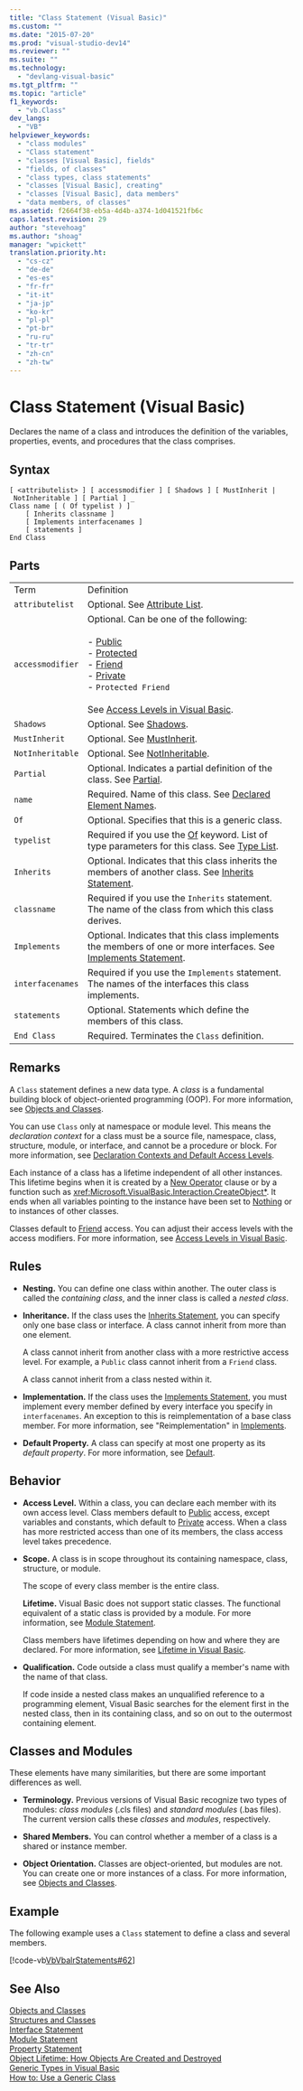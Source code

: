 ```yaml
---
title: "Class Statement (Visual Basic)"
ms.custom: ""
ms.date: "2015-07-20"
ms.prod: "visual-studio-dev14"
ms.reviewer: ""
ms.suite: ""
ms.technology: 
  - "devlang-visual-basic"
ms.tgt_pltfrm: ""
ms.topic: "article"
f1_keywords: 
  - "vb.Class"
dev_langs: 
  - "VB"
helpviewer_keywords: 
  - "class modules"
  - "Class statement"
  - "classes [Visual Basic], fields"
  - "fields, of classes"
  - "class types, class statements"
  - "classes [Visual Basic], creating"
  - "classes [Visual Basic], data members"
  - "data members, of classes"
ms.assetid: f2664f38-eb5a-4d4b-a374-1d041521fb6c
caps.latest.revision: 29
author: "stevehoag"
ms.author: "shoag"
manager: "wpickett"
translation.priority.ht: 
  - "cs-cz"
  - "de-de"
  - "es-es"
  - "fr-fr"
  - "it-it"
  - "ja-jp"
  - "ko-kr"
  - "pl-pl"
  - "pt-br"
  - "ru-ru"
  - "tr-tr"
  - "zh-cn"
  - "zh-tw"
---
```

# Class Statement (Visual Basic)
Declares the name of a class and introduces the definition of the variables, properties, events, and procedures that the class comprises.  
  
## Syntax  
  
```  
[ <attributelist> ] [ accessmodifier ] [ Shadows ] [ MustInherit | NotInheritable ] [ Partial ] _  
Class name [ ( Of typelist ) ]  
    [ Inherits classname ]  
    [ Implements interfacenames ]  
    [ statements ]  
End Class  
```  
  
## Parts  
  
|||  
|-|-|  
|Term|Definition|  
|`attributelist`|Optional. See [Attribute List](../../../visual-basic\language-reference\statements/attribute-list.md).|  
|`accessmodifier`|Optional. Can be one of the following:<br /><br /> -   [Public](../../../visual-basic\language-reference\modifiers/public.md)<br />-   [Protected](../../../visual-basic\language-reference\modifiers/protected.md)<br />-   [Friend](../../../visual-basic\language-reference\modifiers/friend.md)<br />-   [Private](../../../visual-basic\language-reference\modifiers/private.md)<br />-   `Protected Friend`<br /><br /> See [Access Levels in Visual Basic](../../../visual-basic\programming-guide\language-features\declared-elements/access-levels.md).|  
|`Shadows`|Optional. See [Shadows](../../../visual-basic\language-reference\modifiers/shadows.md).|  
|`MustInherit`|Optional. See [MustInherit](../../../visual-basic\language-reference\modifiers/mustinherit.md).|  
|`NotInheritable`|Optional. See [NotInheritable](../../../visual-basic\language-reference\modifiers/notinheritable.md).|  
|`Partial`|Optional. Indicates a partial definition of the class. See [Partial](../../../visual-basic\language-reference\modifiers/partial.md).|  
|`name`|Required. Name of this class. See [Declared Element Names](../../../visual-basic\programming-guide\language-features\declared-elements/declared-element-names.md).|  
|`Of`|Optional. Specifies that this is a generic class.|  
|`typelist`|Required if you use the [Of](../../../visual-basic\language-reference\statements/of-clause.md) keyword. List of type parameters for this class. See [Type List](../../../visual-basic\language-reference\statements/type-list.md).|  
|`Inherits`|Optional. Indicates that this class inherits the members of another class. See [Inherits Statement](../../../visual-basic\language-reference\statements/inherits-statement.md).|  
|`classname`|Required if you use the `Inherits` statement. The name of the class from which this class derives.|  
|`Implements`|Optional. Indicates that this class implements the members of one or more interfaces. See [Implements Statement](../../../visual-basic\language-reference\statements/implements-statement.md).|  
|`interfacenames`|Required if you use the `Implements` statement. The names of the interfaces this class implements.|  
|`statements`|Optional. Statements which define the members of this class.|  
|`End Class`|Required. Terminates the `Class` definition.|  
  
## Remarks  
 A `Class` statement defines a new data type. A *class* is a fundamental building block of object-oriented programming (OOP). For more information, see [Objects and Classes](../../../visual-basic\programming-guide\language-features\objects-and-classes/index.md).  
  
 You can use `Class` only at namespace or module level. This means the *declaration context* for a class must be a source file, namespace, class, structure, module, or interface, and cannot be a procedure or block. For more information, see [Declaration Contexts and Default Access Levels](../../../visual-basic\language-reference\statements/declaration-contexts-and-default-access-levels.md).  
  
 Each instance of a class has a lifetime independent of all other instances. This lifetime begins when it is created by a [New Operator](../../../visual-basic\language-reference\operators/new-operator.md) clause or by a function such as <xref:Microsoft.VisualBasic.Interaction.CreateObject*>. It ends when all variables pointing to the instance have been set to [Nothing](../../../visual-basic\language-reference/nothing.md) or to instances of other classes.  
  
 Classes default to [Friend](../../../visual-basic\language-reference\modifiers/friend.md) access. You can adjust their access levels with the access modifiers. For more information, see [Access Levels in Visual Basic](../../../visual-basic\programming-guide\language-features\declared-elements/access-levels.md).  
  
## Rules  
  
-   **Nesting.** You can define one class within another. The outer class is called the *containing class*, and the inner class is called a *nested class*.  
  
-   **Inheritance.** If the class uses the [Inherits Statement](../../../visual-basic\language-reference\statements/inherits-statement.md), you can specify only one base class or interface. A class cannot inherit from more than one element.  
  
     A class cannot inherit from another class with a more restrictive access level. For example, a `Public` class cannot inherit from a `Friend` class.  
  
     A class cannot inherit from a class nested within it.  
  
-   **Implementation.** If the class uses the [Implements Statement](../../../visual-basic\language-reference\statements/implements-statement.md), you must implement every member defined by every interface you specify in `interfacenames`. An exception to this is reimplementation of a base class member. For more information, see "Reimplementation" in [Implements](../../../visual-basic\language-reference\statements/implements-clause.md).  
  
-   **Default Property.** A class can specify at most one property as its *default property*. For more information, see [Default](../../../visual-basic\language-reference\modifiers/default.md).  
  
## Behavior  
  
-   **Access Level.** Within a class, you can declare each member with its own access level. Class members default to [Public](../../../visual-basic\language-reference\modifiers/public.md) access, except variables and constants, which default to [Private](../../../visual-basic\language-reference\modifiers/private.md) access. When a class has more restricted access than one of its members, the class access level takes precedence.  
  
-   **Scope.** A class is in scope throughout its containing namespace, class, structure, or module.  
  
     The scope of every class member is the entire class.  
  
     **Lifetime.** Visual Basic does not support static classes. The functional equivalent of a static class is provided by a module. For more information, see [Module Statement](../../../visual-basic\language-reference\statements/module-statement.md).  
  
     Class members have lifetimes depending on how and where they are declared. For more information, see [Lifetime in Visual Basic](../../../visual-basic\programming-guide\language-features\declared-elements/lifetime.md).  
  
-   **Qualification.** Code outside a class must qualify a member's name with the name of that class.  
  
     If code inside a nested class makes an unqualified reference to a programming element, Visual Basic searches for the element first in the nested class, then in its containing class, and so on out to the outermost containing element.  
  
## Classes and Modules  
 These elements have many similarities, but there are some important differences as well.  
  
-   **Terminology.** Previous versions of Visual Basic recognize two types of modules: *class modules* (.cls files) and *standard modules* (.bas files). The current version calls these *classes* and *modules*, respectively.  
  
-   **Shared Members.** You can control whether a member of a class is a shared or instance member.  
  
-   **Object Orientation.** Classes are object-oriented, but modules are not. You can create one or more instances of a class. For more information, see [Objects and Classes](../../../visual-basic\programming-guide\language-features\objects-and-classes/index.md).  
  
## Example  
 The following example uses a `Class` statement to define a class and several members.  
  
 [!code-vb[VbVbalrStatements#62](../../../visual-basic\language-reference\error-messages/codesnippet/VisualBasic/class-statement_1.vb)]  
  
## See Also  
 [Objects and Classes](../../../visual-basic\programming-guide\language-features\objects-and-classes/index.md)   
 [Structures and Classes](../../../visual-basic\programming-guide\language-features\data-types/structures-and-classes.md)   
 [Interface Statement](../../../visual-basic\language-reference\statements/interface-statement.md)   
 [Module Statement](../../../visual-basic\language-reference\statements/module-statement.md)   
 [Property Statement](../../../visual-basic\language-reference\statements/property-statement.md)   
 [Object Lifetime: How Objects Are Created and Destroyed](../../../visual-basic\programming-guide\language-features\objects-and-classes/object-lifetime-how-objects-are-created-and-destroyed.md)   
 [Generic Types in Visual Basic](../../../visual-basic\programming-guide\language-features\data-types/generic-types.md)   
 [How to: Use a Generic Class](../../../visual-basic\programming-guide\language-features\data-types/how-to-use-a-generic-class.md)